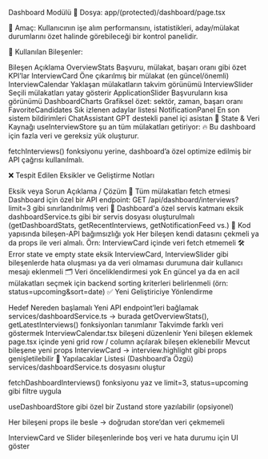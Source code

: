 Dashboard Modülü
📁 Dosya:
app/(protected)/dashboard/page.tsx

🎯 Amaç:
Kullanıcının işe alım performansını, istatistikleri, aday/mülakat durumlarını özet halinde görebileceği bir kontrol panelidir.

🧩 Kullanılan Bileşenler:

Bileşen Açıklama
OverviewStats Başvuru, mülakat, başarı oranı gibi özet KPI’lar
InterviewCard Öne çıkarılmış bir mülakat (en güncel/önemli)
InterviewCalendar Yaklaşan mülakatların takvim görünümü
InterviewSlider Seçili mülakatları yatay gösterir
ApplicationSlider Başvuruların kısa görünümü
DashboardCharts Grafiksel özet: sektör, zaman, başarı oranı
FavoriteCandidates Sık izlenen adaylar listesi
NotificationPanel En son sistem bildirimleri
ChatAssistant GPT destekli panel içi asistan
🔁 State & Veri Kaynağı
useInterviewStore şu an tüm mülakatları getiriyor:
🔥 Bu dashboard için fazla veri ve gereksiz yük oluşturur.

fetchInterviews() fonksiyonu yerine, dashboard’a özel optimize edilmiş bir API çağrısı kullanılmalı.

❌ Tespit Edilen Eksikler ve Geliştirme Notları

Eksik veya Sorun Açıklama / Çözüm
🔄 Tüm mülakatları fetch etmesi Dashboard için özel bir API endpoint: GET /api/dashboard/interviews?limit=3 gibi sınırlandırılmış veri
🧠 Dashboard'a özel servis katmanı eksik dashboardService.ts gibi bir servis dosyası oluşturulmalı (getDashboardStats, getRecentInterviews, getNotificationFeed vs.)
🧩 Kod yapısında bileşen-API bağımsızlığı yok Her bileşen kendi datasını çekmeli ya da props ile veri almalı. Örn: InterviewCard içinde veri fetch etmemeli
🛠️ Error state ve empty state eksik InterviewCard, InterviewSlider gibi bileşenlerde hata oluşması ya da veri olmaması durumuna dair kullanıcı mesajı eklenmeli
🗂 Veri önceliklendirmesi yok En güncel ya da en acil mülakatları seçmek için backend sorting kriterleri belirlenmeli (örn: status=upcoming&sort=date)
✅ Yeni Geliştiriciye Yönlendirme

Hedef Nereden başlamalı
Yeni API endpoint’leri bağlamak services/dashboardService.ts → burada getOverviewStats(), getLatestInterviews() fonksiyonları tanımlanır
Takvimde farklı veri göstermek InterviewCalendar.tsx bileşeni düzenlenir
Yeni bileşen eklemek page.tsx içinde yeni grid row / column açılarak bileşen eklenebilir
Mevcut bileşene yeni props InterviewCard → interview.highlight gibi props genişletilebilir
🔧 Yapılacaklar Listesi (Dashboard’a Özgü)
services/dashboardService.ts dosyasını oluştur

fetchDashboardInterviews() fonksiyonu yaz ve limit=3, status=upcoming gibi filtre uygula

useDashboardStore gibi özel bir Zustand store yazılabilir (opsiyonel)

Her bileşeni props ile besle → doğrudan store’dan veri çekmemeli

InterviewCard ve Slider bileşenlerinde boş veri ve hata durumu için UI göster
